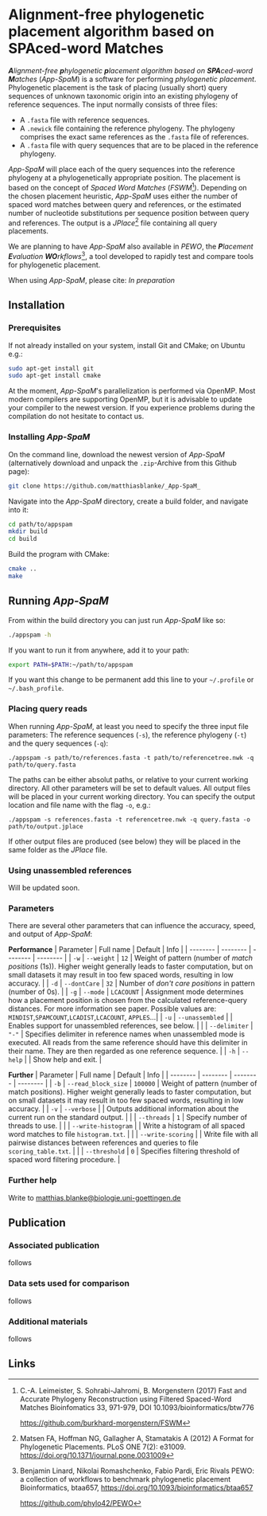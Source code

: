 # **A**lignment-free **p**hylogenetic **p**lacement algorithm based on **SPA**ced-word **M**atches

_**A**lignment-free **p**hylogenetic **p**lacement algorithm based on **SPA**ced-word **M**atches_ (_App-SpaM_) is a software for performing _phylogenetic placement_. Phylogenetic placement is the task of placing (usually short) query sequences of unknown taxonomic origin into an existing phylogeny of reference sequences. The input normally consists of three files:
- A `.fasta` file with reference sequences.
- A `.newick` file containing the reference phylogeny. The phylogeny comprises the exact same references as the `.fasta` file of references. 
- A `.fasta` file with query sequences that are to be placed in the reference phylogeny.

_App-SpaM_ will place each of the query sequences into the reference phylogeny at a phylogenetically appropriate position. The placement is based on the concept of _Spaced Word Matches_ (_FSWM_[^FSWM]). Depending on the chosen placement heuristic, _App-SpaM_ uses either the number of spaced word matches between query and references, or the estimated number of nucleotide substitutions per sequence position between query and references. The output is a _JPlace_[^JPlace] file containing all query placements.

We are planning to have _App-SpaM_ also available in _PEWO_, the _**P**lacement **E**valuation **WO**rkflows_[^PEWO], a tool developed to rapidly test and compare tools for phylogenetic placement.

When using _App-SpaM_, please cite:
_In preparation_

## Installation
### Prerequisites
If not already installed on your system, install Git and CMake; on Ubuntu e.g.:
```bash
sudo apt-get install git
sudo apt-get install cmake
```

At the moment, _App-SpaM_'s parallelization is performed via OpenMP. Most modern compilers are supporting OpenMP, but it is advisable to update your compiler to the newest version. If you experience problems during the compilation do not hesitate to contact us.

### Installing _App-SpaM_
On the command line, download the newest version of _App-SpaM_ (alternatively download and unpack the `.zip`-Archive from this Github page):
```bash
git clone https://github.com/matthiasblanke/_App-SpaM_
```
Navigate into the _App-SpaM_ directory, create a build folder, and navigate into it:
```bash
cd path/to/appspam
mkdir build
cd build
```
Build the program with CMake:
```bash
cmake ..
make
```

## Running _App-SpaM_
From within the build directory you can just run _App-SpaM_ like so:
```bash
./appspam -h
```
If you want to run it from anywhere, add it to your path:
```bash
export PATH=$PATH:~/path/to/appspam
```
If you want this change to be permanent add this line to your `~/.profile` or `~/.bash_profile`.

### Placing query reads
When running _App-SpaM_, at least you need to specify the three input file parameters: The reference sequences (`-s`), the reference phylogeny (`-t`) and the query sequences (`-q`):
```
./appspam -s path/to/references.fasta -t path/to/referencetree.nwk -q path/to/query.fasta
```
The paths can be either absolut paths, or relative to your current working directory. All other parameters will be set to default values. All output files will be placed in your current working directory. You can specify the output location and file name with the flag `-o`, e.g.:
```
./appspam -s references.fasta -t referencetree.nwk -q query.fasta -o path/to/output.jplace
```
If other output files are produced (see below) they will be placed in the same folder as the _JPlace_ file.

### Using unassembled references
Will be updated soon.

### Parameters
There are several other parameters that can influence the accuracy, speed, and output of _App-SpaM_:

**Performance**
| Parameter | Full name | Default | Info |
| -------- | -------- | -------- | -------- |
| `-w`     | `--weight`     | `12`     | Weight of pattern (number of _match positions_ (1s)). Higher weight generally leads to faster computation, but on small datasets it may result in too few spaced words, resulting in low accuracy. |
| `-d`     | `--dontCare`     | `32`     | Number of _don't care positions_ in pattern (number of 0s). |
| `-g`     | `--mode`     | `LCACOUNT`     | Assignment mode determines how a placement position is chosen from the calculated reference-query distances. For more information see paper. Possible values are: `MINDIST`,`SPAMCOUNT`,`LCADIST`,`LCACOUNT`, `APPLES`...|
| `-u`     | `--unassembled`     |     | Enables support for unassembled references, see below. |
|      | `--delimiter`     | `"-"`     | Specifies delimiter in reference names when unassembled mode is executed. All reads from the same reference should have this delimiter in their name. They are then regarded as one reference sequence. |
| `-h`     | `--help`     |     | Show help and exit. |

**Further**
| Parameter | Full name | Default | Info |
| -------- | -------- | -------- | -------- |
| `-b`     | `--read_block_size`     | `100000`     | Weight of pattern (number of match positions). Higher weight generally leads to faster computation, but on small datasets it may result in too few spaced words, resulting in low accuracy. |
| `-v`     | `--verbose`     |       | Outputs additional information about the current run on the standard output. |
|      | `--threads`       | `1`     | Specify number of threads to use. |
|      | `--write-histogram`     |    | Write a histogram of all spaced word matches to file `histogram.txt`. |
|      | `--write-scoring`       |     | Write file with all pairwise distances between references and queries to file `scoring_table.txt`. |
|      | `--threshold`     | `0`     | Specifies filtering threshold of spaced word filtering procedure. |

### Further help
Write to matthias.blanke@biologie.uni-goettingen.de

## Publication
### Associated publication
follows
### Data sets used for comparison
follows
### Additional materials
follows

## Links
[^FSWM]: C.-A. Leimeister, S. Sohrabi-Jahromi, B. Morgenstern (2017)
    Fast and Accurate Phylogeny Reconstruction using Filtered Spaced-Word Matches
    Bioinfomatics 33, 971-979, DOI 10.1093/bioinformatics/btw776

    https://github.com/burkhard-morgenstern/FSWM

[^JPlace]:  Matsen FA, Hoffman NG, Gallagher A, Stamatakis A (2012)
    A Format for Phylogenetic Placements. 
    PLoS ONE 7(2): e31009. https://doi.org/10.1371/journal.pone.0031009

[^PEWO]: Benjamin Linard, Nikolai Romashchenko, Fabio Pardi, Eric Rivals
    PEWO: a collection of workflows to benchmark phylogenetic placement
    Bioinformatics, btaa657, https://doi.org/10.1093/bioinformatics/btaa657

    https://github.com/phylo42/PEWO
